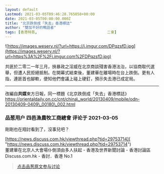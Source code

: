 ```yaml
---
layout: default
Lastmod: 2021-03-05T09:46:28.765058+00:00
date: 2021-03-05T00:00:00.000Z
title: "北京跌倒成「失去」香港標誌"
author: "雙加不好的鴨語者"
tags: [香港特首,								二會]
---
```


![https://images.weserv.nl/?url=https://i.imgur.com/DPqzsfD.jpg](https://images.weserv.nl/?url=https%3A%2F%2Fi.imgur.com%2FDPqzsfD.jpg)  
  
共匪於二零二一年三月，挾暴政之淫威在北京商談殘害香港法治，以協商取代選舉，但遭人民拒絕抵制。在開幕式結束後，董建華在離場時在台上跌倒。更有人指，連匪首也腳軟，便知他們會議上碰上硬釘，預示失去港已成定局。  

* * *

  
改編自**共媒**東方日報，同一標題《北京跌倒成「失去」香港標誌》  
[https://orientaldaily.on.cc/cnt/china\_world/20130409/mobile/odn-20130409-0409\_00180\_002.html  
]( "https://orientaldaily.on.cc/cnt/china_world/20130409/mobile/odn-20130409-0409_00180_002.html")

            
### 品葱用户 **四邑漁農牧工商總會** 评论于 2021-03-05
        
剛剛也在翔討看到了，沒事兒吧？  
  
[https://news.discuss.com.hk/viewthread.php?tid=29753714]( "https://news.discuss.com.hk/viewthread.php?tid=29753714")  
董建華在北京人大會場仆倒須由多人扶起 - 香港及世界新聞討論 - 香港討論區 Discuss.com.hk - 香討．香港 No.1
        






> [点击品葱原文参与讨论](https://pincong.rocks/article/30118)

